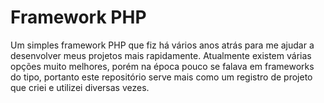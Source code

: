 # Framework PHP

Um simples framework PHP que fiz há vários anos atrás para me ajudar a desenvolver meus projetos mais rapidamente. Atualmente existem várias opções muito melhores, porém na época pouco se falava em frameworks do tipo, portanto este repositório serve mais como um registro de projeto que criei e utilizei diversas vezes.
